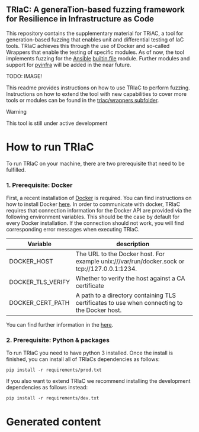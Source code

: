 ## TRIaC: A generaTion-based fuzzing framework for Resilience in Infrastructure as Code

This repository contains the supplementary material for TRiAC, a tool for generation-based fuzzing that enables unit and differential testing of IaC tools. TRIaC achieves this through the use of Docker and so-called Wrappers that enable the testing of specific modules. As of now, the tool implements fuzzing for the [Ansible](https://www.ansible.com/) [builtin.file](https://docs.ansible.com/ansible/latest/collections/ansible/builtin/file_module.html) module. Further modules and support for [pyinfra](https://pyinfra.com/) will be added in the near future.

TODO: IMAGE!

This readme provides instructions on how to use TRIaC to perform fuzzing. Instructions on how to extend the tool with new capabilities to cover more tools or modules can be found in the [triac/wrappers subfolder](/triac/wrappers/Readme.md).

> [!WARNING]  
> This tool is still under active development

# How to run TRIaC

To run TRIaC on your machine, there are two prerequisite that need to be fulfilled.

### 1. Prerequisite: Docker 

First, a recent installation of [Docker](https://www.docker.com/#build) is required. You can find instructions on how to install Docker [here](https://www.docker.com/#build). In order to communicate with docker, TRIaC requires that connection information for the Docker API are provided via the following environment variables. This should be the case by default for every Docker installation. If the connection should not work, you will find corresponding error messages when executing TRIaC.

| Variable          | description                                                                                   |
|-------------------|-----------------------------------------------------------------------------------------------|
| DOCKER_HOST       | The URL to the Docker host. For example unix:///var/run/docker.sock or  tcp://127.0.0.1:1234. |
| DOCKER_TLS_VERIFY | Whether to verify the host against a CA certificate                                           |
| DOCKER_CERT_PATH  | A path to a directory containing TLS certificates to use when connecting to the Docker host.  |

You can find further information in the [here](https://docker-py.readthedocs.io/en/stable/client.html#docker.client.from_env).

### 2. Prerequisite: Python & packages

To run TRIaC you need to have python 3 installed. Once the install is finished, you can install all of TRIaCs dependencies as follows:

```console
pip install -r requirements/prod.txt
```

If you also want to extend TRIaC we recommend installing the development dependencies as follows instead:

```console
pip install -r requirements/dev.txt
```



# Generated content